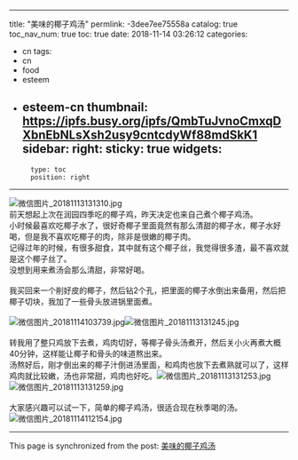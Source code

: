 
---
title: "美味的椰子鸡汤"
permlink: -3dee7ee75558a
catalog: true
toc_nav_num: true
toc: true
date: 2018-11-14 03:26:12
categories:
- cn
tags:
- cn
- food
- esteem
- esteem-cn
thumbnail: https://ipfs.busy.org/ipfs/QmbTuJvnoCmxqDXbnEbNLsXsh2usy9cntcdyWf88mdSkK1
sidebar:
    right:
        sticky: true
widgets:
    -
        type: toc
        position: right
---


![微信图片_20181113131310.jpg](https://ipfs.busy.org/ipfs/QmbTuJvnoCmxqDXbnEbNLsXsh2usy9cntcdyWf88mdSkK1)
<br>前天想起上次在润园四季吃的椰子鸡，昨天决定也来自己煮个椰子鸡汤。<br>小时候最喜欢吃椰子水了，很好奇椰子里面竟然有那么清甜的椰子水，椰子水好喝，但是我不喜欢吃椰子的肉，除非是很嫩的椰子肉。<br>记得过年的时候，有很多甜食，其中就有这个椰子丝，我觉得很多渣，最不喜欢就是这个椰子丝了。<br>没想到用来煮汤会那么清甜，非常好喝。<br><br>我买回来一个削好皮的椰子，然后钻2个孔，把里面的椰子水倒出来备用，然后把椰子切块，我加了一些骨头放进锅里面煮。<br><br>![微信图片_20181114103739.jpg](https://ipfs.busy.org/ipfs/QmR6Bbjz4jjNi8DpHU6nZiLniBRGmeYUfm4wncvbxsxav3)![微信图片_20181113131245.jpg](https://ipfs.busy.org/ipfs/QmNqtVnwJ6XMj3uz4so1N4BAGJsoVERu2VbxzvsCiPrjVk)<br><br>转我用了整只鸡放下去煮，鸡肉切好，等椰子骨头汤煮开，然后关小火再煮大概40分钟，这样能让椰子和骨头的味道熬出来。<br>汤熬好后，刚才倒出来的椰子汁倒进汤里面，和鸡肉也放下去煮熟就可以了，这样鸡肉就比较嫩，汤也非常甜，鸡肉也好吃。![微信图片_20181113131253.jpg](https://ipfs.busy.org/ipfs/QmUdiB7vWmURNUPaCZT1G2Mrhwaya4FCiDnZ2syHwMqoHY)![微信图片_20181113131259.jpg](https://ipfs.busy.org/ipfs/QmQZQiPrjb2Ltjj8maGjQSpGMMEaCtLFMVZ4Jd5FD6ZXjW)<br><br>大家感兴趣可以试一下，简单的椰子鸡汤，很适合现在秋季喝的汤。![微信图片_20181114112154.jpg](https://ipfs.busy.org/ipfs/QmVMCCh72uwMDgf7JYBxpVHn8MKAVXh3TjkWivdxHt7SBn)

- - -

This page is synchronized from the post: [美味的椰子鸡汤](https://steemit.com/@cherryzz/-3dee7ee75558a)
